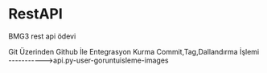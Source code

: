 # RestAPI
 BMG3 rest api ödevi
 
 
 
 Git Üzerinden Github İle Entegrasyon Kurma Commit,Tag,Dallandırma İşlemi ----------->api.py-user-goruntuisleme-images

